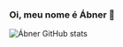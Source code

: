 ### Oi, meu nome é Ábner 👋



![Ábner GitHub stats](https://github-readme-stats.vercel.app/api?username=http-AbnerSantin&show_icons=true&theme=dracula)


